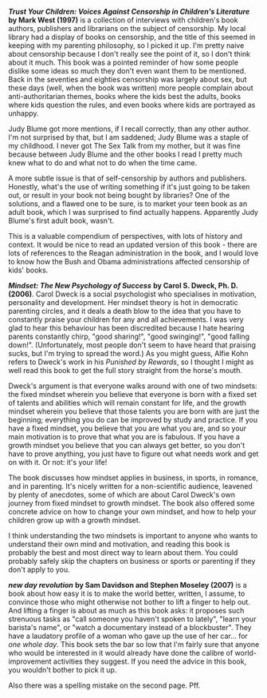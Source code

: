 <!--
.. title: April Books
.. date: 2009-04-18 22:44:16
.. author: Amy Brown
-->

***Trust Your Children: Voices Against Censorship in Children's Literature*** __by Mark West (1997)__ is a collection of interviews with children's 
book authors, publishers and librarians on the subject of censorship.
My local library had a display of books on censorship, and the 
title of this seemed in keeping with my parenting philosophy, so
I picked it up.  I'm pretty naive about censorship because I don't really see
the point of it, so I don't think about it much. This book
was a pointed reminder of how some people dislike some ideas
so much they don't even want them to be mentioned. Back in the
seventies and eighties censorship was largely about sex, but
these days (well, when the book was written) more people 
complain about anti-authoritarian themes, books where the kids
best the adults, books where kids question the rules, and even books
where kids are portrayed as unhappy.

Judy Blume got more mentions, if I recall correctly, than any
other author. I'm not surprised by that, but I am saddened;
Judy Blume was a staple of my childhood. I never got The Sex Talk
from my mother, but it was fine because between Judy Blume and
the other books I read I pretty much knew what to do and what
not to do when the time came.

A more subtle issue is that of self-censorship by authors and
publishers. Honestly, what's the use of writing something if
it's just going to be taken out, or result in your book not
being bought by libraries?  One of the solutions, and a flawed
one to be sure, is to market your teen book as an adult book,
which I was surprised to find actually happens. Apparently
Judy Blume's first adult book, wasn't.

This is a valuable compendium of perspectives, with lots of
history and context. It would be nice to read an updated version
of this book - there are lots of references to the Reagan
administration in the book, and I would love to know how the
Bush and Obama administrations affected censorship of kids' 
books.

***Mindset: The New Psychology of Success*** __by Carol S. 
Dweck, Ph. D. (2006)__. Carol Dweck is a social psychologist who
specialises in motivation, personality and development.  Her
mindset theory is hot in democratic parenting circles, and
it deals a death blow to the idea that you have to constantly
praise your children for any and all achievements. I was 
very glad to hear this behaviour has been discredited because
I hate hearing parents constantly chirp, "good sharing!", "good 
swinging!", "good falling down!". (Unfortunately, most people
don't seem to have heard that praising sucks, but I'm trying
to spread the word.) As you might guess, Alfie Kohn 
refers to Dweck's work in his *Punished by Rewards*, so I thought
I might as well read this book to get the full story straight
from the horse's mouth.

Dweck's argument is that everyone walks around with one of two
mindsets: the fixed mindset wherein you believe that everyone
is born with a fixed set of talents and abilities which will
remain constant for life, and the growth mindset
wherein you believe that those talents you are born with are
just the beginning; everything you do can be improved by 
study and practice. If you have a fixed mindset, you believe
that you are what you are, and so your main motivation is to
prove that what you are is fabulous. If you have a growth
mindset you believe that you can always get better, so you
don't have to prove anything, you just have to figure out
what needs work and get on with it. Or not: it's your life!

The book discusses how mindset applies in business, in sports,
in romance, and in parenting. It's nicely written for a
non-scientific audience, leavened by plenty of anecdotes, 
some of which are about Carol Dweck's own journey from fixed
mindset to growth mindset. The book also offered some concrete
advice on how to change your own mindset, and how to help
your children grow up with a growth mindset.

I think understanding the two mindsets is important to anyone
who wants to understand their own mind and motivation, and reading
this book is probably the best and most direct way to learn about
them. You could probably safely skip the chapters on business or
sports or parenting if they don't apply to you.

***new day revolution*** __by Sam Davidson and Stephen Moseley (2007)__
is a book about how easy it is to make the world better, written, I assume,
to convince those who might otherwise not bother to lift a finger to
help out. And lifting a finger is about as much as this book asks:
it proposes such strenuous tasks as "call someone you haven't spoken
to lately", "learn your barista's name", or "watch a documentary
instead of a blockbuster".  They have a laudatory profile of a woman
who gave up the use of her car... for *one whole day*. This book
sets the bar so low that I'm fairly sure that anyone who would
be interested in it would already have done the
calibre of world-improvement activities they suggest. If you need
the advice in this book, you wouldn't bother to pick it up.

Also there was a spelling mistake on the second page.  Pff.



